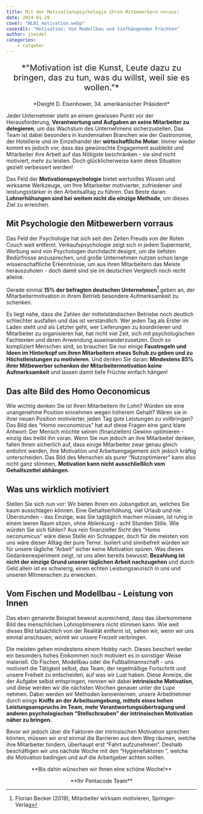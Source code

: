 ```yaml
---
title: Mit der Motivationspsychologie ihren Mitbewerbern voraus!
date: 2024-01-29
cover: "NL01_motivation.webp"
coverAlt: "Motivation: Von Modellbau und tiefhängenden Früchten"
author: jseidel
categories:
    - ratgeber
---
```


<p style="text-align: center; font-size: 22px;"> *"Motivation ist die Kunst, Leute dazu zu bringen, das zu tun,
was du willst, weil sie es wollen.”*  </p>

<p style="text-align: center;"> *Dwight D. Eisenhower, 34. amerikanischer Präsident* </p>

Jeder Unternehmer steht an einem gewissen Punkt vor der Herausforderung, **Verantwortung und Aufgaben an seine Mitarbeiter zu delegieren**, um das Wachstum des Unternehmens sicherzustellen. Das Team ist dabei besonders in kundennahen Branchen wie der Gastronomie, der Hotellerie und im Einzelhandel der **wirtschaftliche Motor**. Immer wieder kommt es jedoch vor, dass das gewünschte Engagement ausbleibt und Mitarbeiter ihre Arbeit auf das Nötigste beschränken - sie sind nicht motiviert, mehr zu leisten. Doch glücklicherweise kann diese Situation gezielt verbessert werden!

Das Feld der **Motivationspsychologie** bietet wertvolles Wissen und wirksame Werkzeuge, um Ihre Mitarbeiter motivierter, zufriedener und leistungsstärker in den Arbeitsalltag zu führen. Das Beste daran: **Lohnerhöhungen sind bei weitem nicht die einzige Methode**, um dieses Ziel zu erreichen.

## Mit Psychologie den Mitbewerbern vorraus

Das Feld der Psychologie hat sich seit den Zeiten Freuds von der Roten Couch weit entfernt. Verkaufspsychologie zeigt sich in jedem Supermarkt, Werbung wird von Psychologen durchdacht designt, um die tiefsten Bedürfnisse anzusprechen, und große Unternehmen nutzen schon lange wissenschaftliche Erkenntnisse, um aus ihren Mitarbeitern das Meiste herauszuholen - doch damit sind sie im deutschen Vergleich noch recht alleine. 

Gerade einmal **15% der befragten deutschen Unternehmen[^1]** geben an, der Mitarbeitermotivation in ihrem Betrieb besondere Aufmerksamkeit zu schenken. 

Es liegt nahe, dass die Zahlen der mittelständischen Betriebe noch deutlich schlechter ausfallen und das ist verständlich. Wer jeden Tag als Erster im Laden steht und als Letzter geht, wer Lieferungen zu koordinieren und Mitarbeiter zu organisieren hat, hat nicht viel Zeit, sich mit psychologischen Fachtexten und deren Anwendung auseinanderzusetzen. Doch so kompliziert Menschen sind, so brauchen Sie nur einige **Faustregeln und Ideen im Hinterkopf um ihren Mitarbeitern etwas Schub zu geben und zu Höchstleistungen zu motivieren**. Und denken Sie daran: **Mindestens 85% ihrer Mitbewerber schenken der Mitarbeitermotivation keine Aufmerksamkeit** und lassen damit tiefe Früchte einfach hängen!

## Das alte Bild des Homo Oeconomicus

Wie wichtig denken Sie ist Ihren Mitarbeitern ihr Lohn? Würden sie eine unangenehme Position einnehmen wegen höherem Gehalt? Wären sie in ihrer neuen Position motivierter, jeden Tag gute Leistungen zu vollbringen? Das Bild des “Homo oeconomicus” hat auf diese Fragen eine ganz klare Antwort: Der Mensch möchte seinen (finanziellen) Gewinn optimieren - einzig das treibt ihn voran. Wenn Sie nun jedoch an ihre Mitarbeiter denken, fallen Ihnen sicherlich auf, dass einige Mitarbeiter zwar genau gleich entlohnt werden, ihre Motivation und Arbeitsengagement sich jedoch kräftig unterscheiden. Das Bild des Menschen als purer “Nutzoptimierer” kann also nicht ganz stimmen, **Motivation kann nicht ausschließlich vom Gehaltszettel abhängen**.

## Was uns wirklich motiviert

Stellen Sie sich nun vor: Wir bieten Ihnen ein Jobangebot an, welches Sie kaum
ausschlagen können. Eine Gehaltserhöhung, viel Urlaub und nie Überstunden - das
Einzige, was Sie tagtäglich machen müssen, ist ruhig in einem leeren Raum
sitzen, ohne Ablenkung - acht Stunden Stille. Wie würden Sie sich fühlen? Aus
rein finanzieller Sicht des “Homo oeconumicus” wäre diese Stelle ein Schnapper,
doch für die meisten von uns wäre dieser Alltag der pure Terror. Isoliert und
sinnbefreit würden wir für unsere tägliche “Arbeit” sicher keine Motivation
spüren. Was dieses Gedankenexperiment zeigt, ist uns allen bereits bewusst:
**Bezahlung ist nicht der einzige Grund unserer täglichen Arbeit nachzugehen**
und durch Geld allein ist es schwierig, einen echten Leistungswunsch in uns und
unseren Mitmenschen zu erwecken.

## Vom Fischen und Modellbau - Leistung von Innen 


Das eben genannte Beispiel beweist ausreichend, dass das überkommene Bild des menschlichen Lohnoptimierers nicht stimmen kann. Wie weit dieses Bild tatsächlich von der Realität entfernt ist, sehen wir, wenn wir uns einmal anschauen, womit wir unsere Freizeit verbringen.

Die meisten gehen mindestens einem Hobby nach. Dieses beschert weder ein besonders hohes Einkommen noch motiviert es in sonstiger Weise materiell. Ob Fischen, Modellbau oder die Fußballmannschaft - uns motiviert die Tätigkeit selbst, das Team, der regelmäßige Fortschritt und unsere Freiheit zu entscheiden, auf was wir Lust haben. Diese Anreize, die der Aufgabe selbst entspringen, nennen wir dabei **intrinsische Motivation**, und diese werden wir die nächsten Wochen genauer unter die Lupe nehmen. Dabei werden wir Methoden kennenlernen, unsere Arbeitnehmer durch einige **Kniffe an der Arbeitsumgebung, mittels eines hohen Leistungsanspruchs im Team, mehr Verantwortungsübertragung und anderen psychologischen “Stellschrauben” der intrinsischen Motivation näher zu bringen.**



Bevor wir jedoch über die Faktoren der intrinsischen Motivation sprechen können, müssen wir erst einmal die Barrieren aus dem Weg räumen, welche ihre Mitarbeiter hindern, überhaupt erst “Fahrt aufzunehmen”. Deshalb beschäftigen wir uns nächste Woche mit den “Hygienefaktoren ”, welche die Motivation bedingen und auf die Arbeitgeber achten sollten.

<p style="text-align: center"> **Bis dahin wünschen wir Ihnen eine schöne Woche!** </p>
<p style="text-align: center"> **Ihr Pentacode Team** </p>


[^1]: Florian Becker (2019), Mitarbeiter wirksam motivieren, Springer-Verlag
